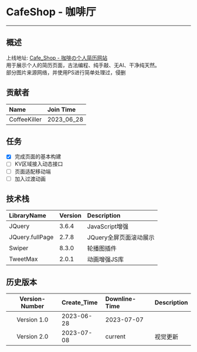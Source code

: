 # CafeShop - 咖啡厅

---

## 概述

上线地址: [Cafe_Shop - 咖啡の个人简历网站](http://coffeekiller.net3v.club) <br/>
用于展示个人的简历页面，古法编程、纯手敲、无AI、干净纯天然。<br/>
部分图片来源网络，并使用PS进行简单处理过，侵删

## 贡献者

| Name          | Join Time     |
| :---          | :---          |
| CoffeeKiller  | 2023_06_28    |

## 任务

- [x] 完成页面的基本构建
- [ ] KV区域接入动态接口
- [ ] 页面适配移动端
- [ ] 加入过渡动画

## 技术栈

| LibraryName        | Version          | Description                     |
| :----------------- | :--------------- | :------------------------------ |
| JQuery             | 3.6.4            | JavaScript增强                  |
| JQuery.fullPage    | 2.7.8            | JQuery全屏页面滚动展示          |
| Swiper             | 8.3.0            | 轮播图插件                      |
| TweetMax           | 2.0.1            | 动画增强JS库                    |


## 历史版本

| Version-Number | Create_Time | Downline-Time | Description |
| :---:          | :---        | :---          | :---        |        
| Version 1.0    | 2023-06-28  | 2023-07-07    |             |
| Version 2.0    | 2023-07-08  | current       | 视觉更新    |